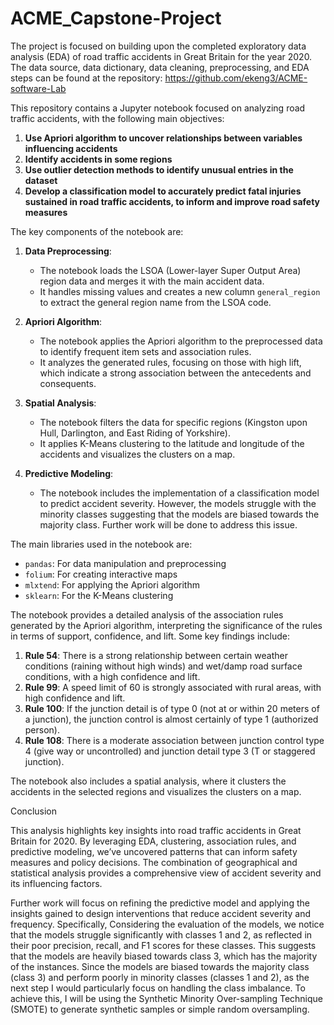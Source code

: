 # ACME_Capstone-Project

The project is focused on building upon the completed exploratory data analysis (EDA) of road traffic accidents in Great Britain for the year 2020. The data source, data dictionary, data cleaning, preprocessing, and EDA steps can be found at the repository: https://github.com/ekeng3/ACME-software-Lab

This repository contains a Jupyter notebook focused on analyzing road traffic accidents, with the following main objectives:

1. **Use Apriori algorithm to uncover relationships between variables influencing accidents**
2. **Identify accidents in some regions**
3. **Use outlier detection methods to identify unusual entries in the dataset**
4. **Develop a classification model to accurately predict fatal injuries sustained in road traffic accidents, to inform and improve road safety measures**

The key components of the notebook are:

1. **Data Preprocessing**:
   - The notebook loads the LSOA (Lower-layer Super Output Area) region data and merges it with the main accident data.
   - It handles missing values and creates a new column `general_region` to extract the general region name from the LSOA code.

2. **Apriori Algorithm**:
   - The notebook applies the Apriori algorithm to the preprocessed data to identify frequent item sets and association rules.
   - It analyzes the generated rules, focusing on those with high lift, which indicate a strong association between the antecedents and consequents.

3. **Spatial Analysis**:
   - The notebook filters the data for specific regions (Kingston upon Hull, Darlington, and East Riding of Yorkshire).
   - It applies K-Means clustering to the latitude and longitude of the accidents and visualizes the clusters on a map.

4. **Predictive Modeling**:
   - The notebook includes the implementation of a classification model to predict accident severity. However, the models struggle with the minority classes suggesting that the models are biased towards the majority class. Further work will be done to address this issue.

The main libraries used in the notebook are:

- `pandas`: For data manipulation and preprocessing
- `folium`: For creating interactive maps
- `mlxtend`: For applying the Apriori algorithm
- `sklearn`: For the K-Means clustering

The notebook provides a detailed analysis of the association rules generated by the Apriori algorithm, interpreting the significance of the rules in terms of support, confidence, and lift. Some key findings include:

1. **Rule 54**: There is a strong relationship between certain weather conditions (raining without high winds) and wet/damp road surface conditions, with a high confidence and lift.
2. **Rule 99**: A speed limit of 60 is strongly associated with rural areas, with high confidence and lift.
3. **Rule 100**: If the junction detail is of type 0 (not at or within 20 meters of a junction), the junction control is almost certainly of type 1 (authorized person).
4. **Rule 108**: There is a moderate association between junction control type 4 (give way or uncontrolled) and junction detail type 3 (T or staggered junction).

The notebook also includes a spatial analysis, where it clusters the accidents in the selected regions and visualizes the clusters on a map.

Conclusion

This analysis highlights key insights into road traffic accidents in Great Britain for 2020. By leveraging EDA, clustering, association rules, and predictive modeling, we’ve uncovered patterns that can inform safety measures and policy decisions. The combination of geographical and statistical analysis provides a comprehensive view of accident severity and its influencing factors.

Further work will focus on refining the predictive model and applying the insights gained to design interventions that reduce accident severity and frequency. Specifically, Considering the evaluation of the models, we notice that the models struggle significantly with classes 1 and 2, as reflected in their poor precision, recall, and F1 scores for these classes. This suggests that the models are heavily biased towards class 3, which has the majority of the instances.
Since the models are biased towards the majority class (class 3) and perform poorly in minority classes (classes 1 and 2), as the next step I would particularly focus  on handling the class imbalance. To achieve this, I will be using the Synthetic Minority Over-sampling Technique (SMOTE) to generate synthetic samples or simple random oversampling.
